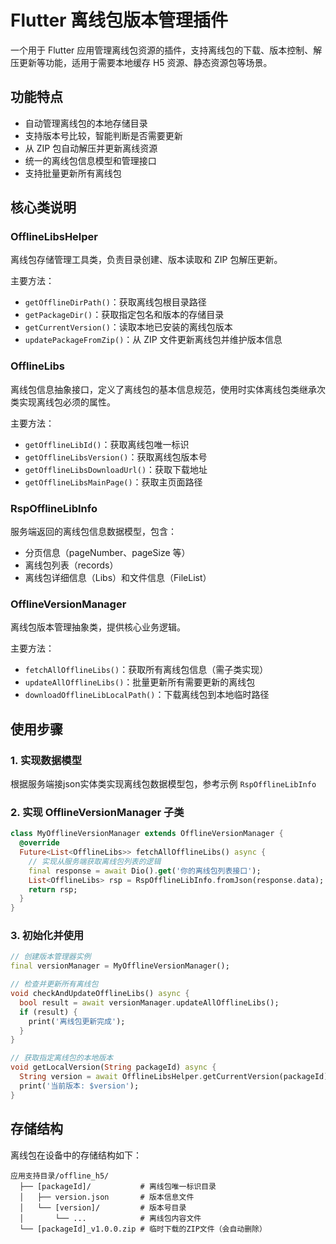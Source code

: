 # Flutter 离线包版本管理插件

一个用于 Flutter 应用管理离线包资源的插件，支持离线包的下载、版本控制、解压更新等功能，适用于需要本地缓存
H5 资源、静态资源包等场景。

## 功能特点

- 自动管理离线包的本地存储目录
- 支持版本号比较，智能判断是否需要更新
- 从 ZIP 包自动解压并更新离线资源
- 统一的离线包信息模型和管理接口
- 支持批量更新所有离线包

## 核心类说明

### OfflineLibsHelper

离线包存储管理工具类，负责目录创建、版本读取和 ZIP 包解压更新。

主要方法：

- `getOfflineDirPath()`：获取离线包根目录路径
- `getPackageDir()`：获取指定包名和版本的存储目录
- `getCurrentVersion()`：读取本地已安装的离线包版本
- `updatePackageFromZip()`：从 ZIP 文件更新离线包并维护版本信息

### OfflineLibs

离线包信息抽象接口，定义了离线包的基本信息规范，使用时实体离线包类继承次类实现离线包必须的属性。

主要方法：

- `getOfflineLibId()`：获取离线包唯一标识
- `getOfflineLibsVersion()`：获取离线包版本号
- `getOfflineLibsDownloadUrl()`：获取下载地址
- `getOfflineLibsMainPage()`：获取主页面路径

### RspOfflineLibInfo

服务端返回的离线包信息数据模型，包含：

- 分页信息（pageNumber、pageSize 等）
- 离线包列表（records）
- 离线包详细信息（Libs）和文件信息（FileList）

### OfflineVersionManager

离线包版本管理抽象类，提供核心业务逻辑。

主要方法：

- `fetchAllOfflineLibs()`：获取所有离线包信息（需子类实现）
- `updateAllOfflineLibs()`：批量更新所有需要更新的离线包
- `downloadOfflineLibLocalPath()`：下载离线包到本地临时路径

## 使用步骤

### 1. 实现数据模型

根据服务端接json实体类实现离线包数据模型包，参考示例 `RspOfflineLibInfo` 

### 2. 实现 OfflineVersionManager 子类

```dart
class MyOfflineVersionManager extends OfflineVersionManager {
  @override
  Future<List<OfflineLibs>> fetchAllOfflineLibs() async {
    // 实现从服务端获取离线包列表的逻辑
    final response = await Dio().get('你的离线包列表接口');
    List<OfflineLibs> rsp = RspOfflineLibInfo.fromJson(response.data);
    return rsp;
  }
}
```

### 3. 初始化并使用

```dart
// 创建版本管理器实例
final versionManager = MyOfflineVersionManager();

// 检查并更新所有离线包
void checkAndUpdateOfflineLibs() async {
  bool result = await versionManager.updateAllOfflineLibs();
  if (result) {
    print('离线包更新完成');
  }
}

// 获取指定离线包的本地版本
void getLocalVersion(String packageId) async {
  String version = await OfflineLibsHelper.getCurrentVersion(packageId);
  print('当前版本: $version');
}

```

## 存储结构

离线包在设备中的存储结构如下：

```plaintext
应用支持目录/offline_h5/
  ├── [packageId]/           # 离线包唯一标识目录
  │   ├── version.json       # 版本信息文件
  │   └── [version]/         # 版本号目录
  │       └── ...            # 离线包内容文件
  └── [packageId]_v1.0.0.zip # 临时下载的ZIP文件（会自动删除）
```